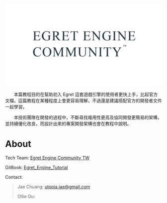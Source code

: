 ![](img/egret_engine_community_header.JPG)



　　本篇教程目的在幫助初入 Egret 這套遊戲引擎的使用者更快上手，比起官方文檔，這篇教程在某種程度上會更容易理解，不過還是建議搭配官方的開發者文件一起學習。

　　本技術團隊在開發的過程中，不斷尋找複用性更高及協同開發更簡易的架構，並持續優化改良，而設計出來的專案開發架構也會在教程中說明。

# About

Tech Team: [Egret Engine Community TW](https://www.facebook.com/groups/egret.community.tw/)

GitBook: [Egret_Engine_Tutorial](https://egret-engine-community-tw.gitbook.io/egret-engine-tutorial/)

Contact: 

> Jae Chuang: utopia.jae@gmail.com
>
> Ollie Ou:

